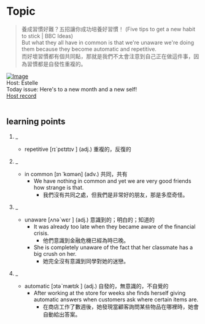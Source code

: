 # Topic

> 養成習慣好難？五招讓你成功培養好習慣！ (Five tips to get a new habit to stick | BBC Ideas) <br>
> But what they all have in common is that we're unaware we're doing them because they become automatic and repetitive. <br>
> 而好壞習慣都有個共同點，那就是我們不太會注意到自己正在做這件事，因為習慣都是自發性重複的。 <br>

[![Image](https://cdn.voicetube.com/assets/thumbnails/GnTIKh5w0j8.jpg)](https://www.youtube.com/embed/GnTIKh5w0j8?rel=0&showinfo=0&cc_load_policy=0&controls=1&autoplay=1&iv_load_policy=3&playsinline=1&wmode=transparent&start=60&end=68&enablejsapi=1&origin=https://tw.voicetube.com&widgetid=1)<br>
Host: Estelle
<br>Today issue: Here's to a new month and a new self!
<br>
[Host record](https://cdn.voicetube.com/tmp/everyday_records/1829099090644362/3997.mp3)
<br><br>
## learning points
1. _
	* repetitive [rɪˋpɛtɪtɪv ] (adj.) 重複的，反復的
2. _
	* in common [ɪn ˈkɑmən] (adv.) 共同，共有
		- We have nothing in common and yet we are very good friends how strange is that.
			+ 我們沒有共同之處，但我們是非常好的朋友，那是多麼奇怪。

3. _
	* unaware [ʌnəˋwɛr ] (adj.) 意識到的；明白的；知道的
		- It was already too late when they became aware of the financial crisis.
			+ 他們意識到金融危機已經為時已晚。
		- She is completely unaware of the fact that her classmate has a big crush on her.
			+ 她完全沒有意識到同學對她的迷戀。

4. _
	* automatic  [ɔtəˋmætɪk ] (adj.) 自發的，無意識的，不自覺的
		- After working at the store for weeks she finds herself giving automatic answers when customers ask where certain items are.
			+ 在商店工作了數週後，她發現當顧客詢問某些物品在哪裡時，她會自動給出答案。
